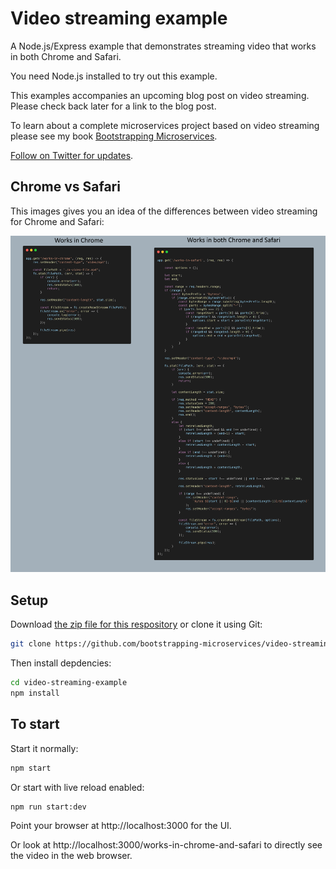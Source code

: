 # Video streaming example

A Node.js/Express example that demonstrates streaming video that works in both Chrome and Safari.

You need Node.js installed to try out this example.

This examples accompanies an upcoming blog post on video streaming. Please check back later for a link to the blog post.

To learn about a complete microservices project based on video streaming please see my book [Bootstrapping Microservices](http://bit.ly/2o0aDsP).

[Follow on Twitter for updates](https://twitter.com/ashleydavis75).

## Chrome vs Safari

This images gives you an idea of the differences between video streaming for Chrome and Safari:

![Chrome vs Safari](images/video%20streaming%20in%20safari.png)

## Setup

Download [the zip file for this respository](https://github.com/bootstrapping-microservices/video-streaming-example/archive/master.zip) or clone it using Git:

```bash
git clone https://github.com/bootstrapping-microservices/video-streaming-example.git
```

Then install depdencies:

```bash
cd video-streaming-example
npm install
```

## To start

Start it normally:

```bash
npm start
```

Or start with live reload enabled:

```bash
npm run start:dev
```

Point your browser at http://localhost:3000 for the UI.

Or look at http://localhost:3000/works-in-chrome-and-safari to directly see the video in the web browser.